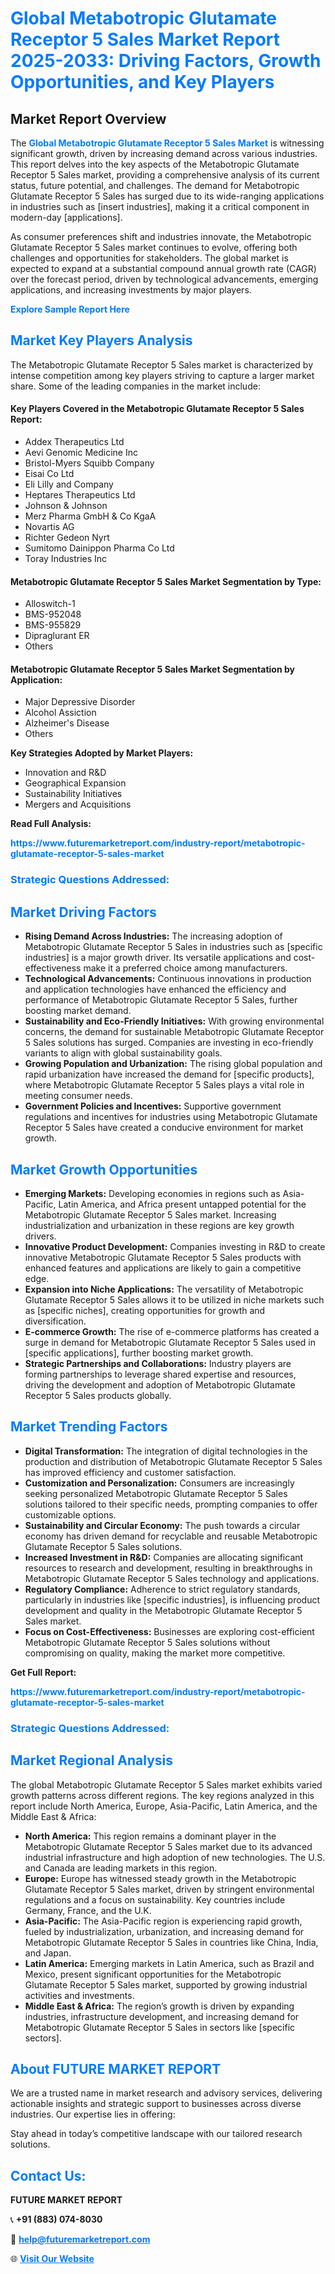 <h1 style="color: #007BFF;">Global Metabotropic Glutamate Receptor 5 Sales Market Report 2025-2033: Driving Factors, Growth Opportunities, and Key Players</h1>

<section id="overview">
<h2>Market Report Overview</h2>
<p>The <a href="https://www.futuremarketreport.com/industry-report/metabotropic-glutamate-receptor-5-sales-market" style="color: #007BFF; text-decoration: none;"><strong>Global Metabotropic Glutamate Receptor 5 Sales Market</strong></a> is witnessing significant growth, driven by increasing demand across various industries. This report delves into the key aspects of the Metabotropic Glutamate Receptor 5 Sales market, providing a comprehensive analysis of its current status, future potential, and challenges. The demand for Metabotropic Glutamate Receptor 5 Sales has surged due to its wide-ranging applications in industries such as [insert industries], making it a critical component in modern-day [applications].</p>
<p>As consumer preferences shift and industries innovate, the Metabotropic Glutamate Receptor 5 Sales market continues to evolve, offering both challenges and opportunities for stakeholders. The global market is expected to expand at a substantial compound annual growth rate (CAGR) over the forecast period, driven by technological advancements, emerging applications, and increasing investments by major players.</p>
</section>

<section id="overview">
<p><a href="https://www.futuremarketreport.com/request-sample/reportId=104524" style="color: #007BFF; text-decoration: none;"><strong>Explore Sample Report Here</strong></a></p>
</section>

<section id="key-players">
<h2 style="color: #007BFF;">Market Key Players Analysis</h2>
<p>The Metabotropic Glutamate Receptor 5 Sales market is characterized by intense competition among key players striving to capture a larger market share. Some of the leading companies in the market include:</p>
<h4>Key Players Covered in the Metabotropic Glutamate Receptor 5 Sales Report:</h4>
<ul><li>Addex Therapeutics Ltd</li><li>Aevi Genomic Medicine Inc</li><li>Bristol-Myers Squibb Company</li><li>Eisai Co Ltd</li><li>Eli Lilly and Company</li><li>Heptares Therapeutics Ltd</li><li>Johnson &amp; Johnson</li><li>Merz Pharma GmbH &amp; Co KgaA</li><li>Novartis AG</li><li>Richter Gedeon Nyrt</li><li>Sumitomo Dainippon Pharma Co Ltd</li><li>Toray Industries Inc</li></ul>
<h4>Metabotropic Glutamate Receptor 5 Sales Market Segmentation by Type:</h4>
<ul><li>Alloswitch-1</li><li>BMS-952048</li><li>BMS-955829</li><li>Dipraglurant ER</li><li>Others</li></ul>

<h4>Metabotropic Glutamate Receptor 5 Sales Market Segmentation by Application:</h4>
<ul><li>Major Depressive Disorder</li><li>Alcohol Assiction</li><li>Alzheimer&#039;s Disease</li><li>Others</li></ul>
<p><strong>Key Strategies Adopted by Market Players:</strong></p>
<ul>
<li>Innovation and R&D</li>
<li>Geographical Expansion</li>
<li>Sustainability Initiatives</li>
<li>Mergers and Acquisitions</li>
</ul>
</section>

<section>
<p><strong>Read Full Analysis: </strong></p><a href="https://www.futuremarketreport.com/industry-report/metabotropic-glutamate-receptor-5-sales-market" style="color: #007BFF; text-decoration: none;"><strong>https://www.futuremarketreport.com/industry-report/metabotropic-glutamate-receptor-5-sales-market</strong></a>
<h3 style="color: #007BFF;">Strategic Questions Addressed:</h3>
</section>

<section id="driving-factors">
<h2 style="color: #007BFF;">Market Driving Factors</h2>
<ul>
<li><strong>Rising Demand Across Industries:</strong> The increasing adoption of Metabotropic Glutamate Receptor 5 Sales in industries such as [specific industries] is a major growth driver. Its versatile applications and cost-effectiveness make it a preferred choice among manufacturers.</li>
<li><strong>Technological Advancements:</strong> Continuous innovations in production and application technologies have enhanced the efficiency and performance of Metabotropic Glutamate Receptor 5 Sales, further boosting market demand.</li>
<li><strong>Sustainability and Eco-Friendly Initiatives:</strong> With growing environmental concerns, the demand for sustainable Metabotropic Glutamate Receptor 5 Sales solutions has surged. Companies are investing in eco-friendly variants to align with global sustainability goals.</li>
<li><strong>Growing Population and Urbanization:</strong> The rising global population and rapid urbanization have increased the demand for [specific products], where Metabotropic Glutamate Receptor 5 Sales plays a vital role in meeting consumer needs.</li>
<li><strong>Government Policies and Incentives:</strong> Supportive government regulations and incentives for industries using Metabotropic Glutamate Receptor 5 Sales have created a conducive environment for market growth.</li>
</ul>
</section>

<section id="growth-opportunities">
<h2 style="color: #007BFF;">Market Growth Opportunities</h2>
<ul>
<li><strong>Emerging Markets:</strong> Developing economies in regions such as Asia-Pacific, Latin America, and Africa present untapped potential for the Metabotropic Glutamate Receptor 5 Sales market. Increasing industrialization and urbanization in these regions are key growth drivers.</li>
<li><strong>Innovative Product Development:</strong> Companies investing in R&D to create innovative Metabotropic Glutamate Receptor 5 Sales products with enhanced features and applications are likely to gain a competitive edge.</li>
<li><strong>Expansion into Niche Applications:</strong> The versatility of Metabotropic Glutamate Receptor 5 Sales allows it to be utilized in niche markets such as [specific niches], creating opportunities for growth and diversification.</li>
<li><strong>E-commerce Growth:</strong> The rise of e-commerce platforms has created a surge in demand for Metabotropic Glutamate Receptor 5 Sales used in [specific applications], further boosting market growth.</li>
<li><strong>Strategic Partnerships and Collaborations:</strong> Industry players are forming partnerships to leverage shared expertise and resources, driving the development and adoption of Metabotropic Glutamate Receptor 5 Sales products globally.</li>
</ul>
</section>

<section id="trending-factors">
<h2 style="color: #007BFF;">Market Trending Factors</h2>
<ul>
<li><strong>Digital Transformation:</strong> The integration of digital technologies in the production and distribution of Metabotropic Glutamate Receptor 5 Sales has improved efficiency and customer satisfaction.</li>
<li><strong>Customization and Personalization:</strong> Consumers are increasingly seeking personalized Metabotropic Glutamate Receptor 5 Sales solutions tailored to their specific needs, prompting companies to offer customizable options.</li>
<li><strong>Sustainability and Circular Economy:</strong> The push towards a circular economy has driven demand for recyclable and reusable Metabotropic Glutamate Receptor 5 Sales solutions.</li>
<li><strong>Increased Investment in R&D:</strong> Companies are allocating significant resources to research and development, resulting in breakthroughs in Metabotropic Glutamate Receptor 5 Sales technology and applications.</li>
<li><strong>Regulatory Compliance:</strong> Adherence to strict regulatory standards, particularly in industries like [specific industries], is influencing product development and quality in the Metabotropic Glutamate Receptor 5 Sales market.</li>
<li><strong>Focus on Cost-Effectiveness:</strong> Businesses are exploring cost-efficient Metabotropic Glutamate Receptor 5 Sales solutions without compromising on quality, making the market more competitive.</li>
</ul>
</section>

<section>
<p><strong>Get Full Report: </strong></p><a href="https://www.futuremarketreport.com/industry-report/metabotropic-glutamate-receptor-5-sales-market" style="color: #007BFF; text-decoration: none;"><strong>https://www.futuremarketreport.com/industry-report/metabotropic-glutamate-receptor-5-sales-market</strong></a>
<h3 style="color: #007BFF;">Strategic Questions Addressed:</h3>
</section>


<section id="regional-analysis">
<h2 style="color: #007BFF;">Market Regional Analysis</h2>
<p>The global Metabotropic Glutamate Receptor 5 Sales market exhibits varied growth patterns across different regions. The key regions analyzed in this report include North America, Europe, Asia-Pacific, Latin America, and the Middle East & Africa:</p>
<ul>
<li><strong>North America:</strong> This region remains a dominant player in the Metabotropic Glutamate Receptor 5 Sales market due to its advanced industrial infrastructure and high adoption of new technologies. The U.S. and Canada are leading markets in this region.</li>
<li><strong>Europe:</strong> Europe has witnessed steady growth in the Metabotropic Glutamate Receptor 5 Sales market, driven by stringent environmental regulations and a focus on sustainability. Key countries include Germany, France, and the U.K.</li>
<li><strong>Asia-Pacific:</strong> The Asia-Pacific region is experiencing rapid growth, fueled by industrialization, urbanization, and increasing demand for Metabotropic Glutamate Receptor 5 Sales in countries like China, India, and Japan.</li>
<li><strong>Latin America:</strong> Emerging markets in Latin America, such as Brazil and Mexico, present significant opportunities for the Metabotropic Glutamate Receptor 5 Sales market, supported by growing industrial activities and investments.</li>
<li><strong>Middle East & Africa:</strong> The region’s growth is driven by expanding industries, infrastructure development, and increasing demand for Metabotropic Glutamate Receptor 5 Sales in sectors like [specific sectors].</li>
</ul>
</section>

<footer>
<h2 style="color: #007BFF;">About FUTURE MARKET REPORT</h2>
<p>We are a trusted name in market research and advisory services, delivering actionable insights and strategic support to businesses across diverse industries. Our expertise lies in offering:</p>

<p>Stay ahead in today’s competitive landscape with our tailored research solutions.</p>

<h2 style="color: #007BFF;">Contact Us:</h2>
<p><strong>FUTURE MARKET REPORT</strong></p>
<p>📞 <strong>+91 (883) 074-8030</strong></p>
<p>📧 <strong><a href="mailto:help@futuremarketreport.com" style="color: #007BFF;">help@futuremarketreport.com</a></strong></p>
<p>🌐 <strong><a href="https://www.futuremarketreport.com/" style="color: #007BFF;">Visit Our Website</a></strong></p>
</footer>